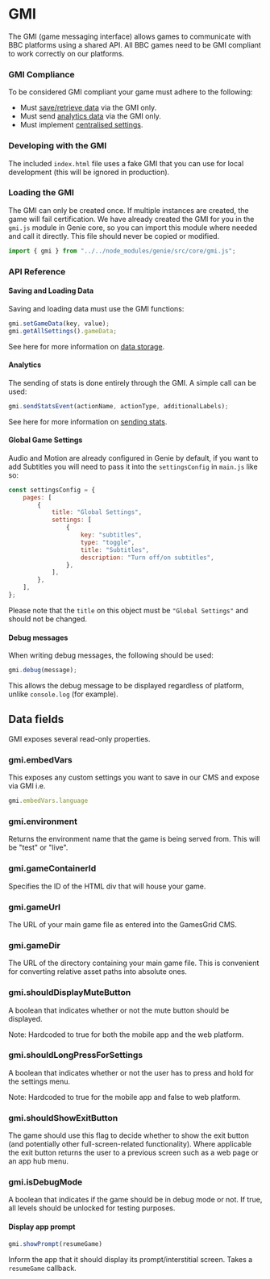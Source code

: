 # GMI

The GMI (game messaging interface) allows games to communicate with BBC platforms using a shared API. All BBC games need to be GMI compliant to work correctly on our platforms.

### GMI Compliance
To be considered GMI compliant your game must adhere to the following:

* Must [save/retrieve data](#saving-and-loading-data) via the GMI only.
* Must send [analytics data](#analytics) via the GMI only.
* Must implement [centralised settings](settings.md).

### Developing with the GMI

The included `index.html` file uses a fake GMI that you can use for local development (this will be ignored in production).

### Loading the GMI

The GMI can only be created once. If multiple instances are created, the game will fail certification. We have already created the GMI for you in the `gmi.js` module in Genie core, so you can import this module where needed and call it directly. This file should never be copied or modified.

```javascript
import { gmi } from "../../node_modules/genie/src/core/gmi.js";

```

### API Reference

#### Saving and Loading Data

Saving and loading data must use the GMI functions:

```javascript
gmi.setGameData(key, value);
gmi.getAllSettings().gameData;
```

See here for more information on [data storage](data-storage.md).

#### Analytics

The sending of stats is done entirely through the GMI. A simple call can be used:

```javascript
gmi.sendStatsEvent(actionName, actionType, additionalLabels);
```

See here for more information on [sending stats](stats.md).

#### Global Game Settings



Audio and Motion are already configured in Genie by default, if you want to add Subtitles you will need to pass it into the `settingsConfig` in `main.js` like so:

```javascript
const settingsConfig = {
    pages: [
        {
            title: "Global Settings",
            settings: [
                {
                    key: "subtitles",
                    type: "toggle",
                    title: "Subtitles",
                    description: "Turn off/on subtitles",
                },
            ],
        },
    ],
};
```

Please note that the `title` on this object must be `"Global Settings"` and should not be changed.

#### Debug messages

When writing debug messages, the following should be used:

```javascript
gmi.debug(message);
```

This allows the debug message to be displayed regardless of platform, unlike `console.log` (for example).

## Data fields

GMI exposes several read-only properties.

### gmi.embedVars
This exposes any custom settings you want to save in our CMS and expose via GMI
i.e.

```javascript
gmi.embedVars.language
```

### gmi.environment
Returns the environment name that the game is being served from. This will be
"test" or "live".

### gmi.gameContainerId
Specifies the ID of the HTML div that will house your game.

### gmi.gameUrl
The URL of your main game file as entered into the GamesGrid CMS.

### gmi.gameDir
The URL of the directory containing your main game file. This is convenient for
converting relative asset paths into absolute ones.

### gmi.shouldDisplayMuteButton
A boolean that indicates whether or not the mute button should be displayed.

Note: Hardcoded to true for both the mobile app and the web platform.

### gmi.shouldLongPressForSettings
A boolean that indicates whether or not the user has to press and hold for the
settings menu.

Note: Hardcoded to true for the mobile app and false to web platform.

### gmi.shouldShowExitButton
The game should use this flag to decide whether to show the exit button (and
potentially other full-screen-related functionality). Where applicable the exit
button returns the user to a previous screen such as a web page or an app hub menu.

### gmi.isDebugMode
A boolean that indicates if the game should be in debug mode or not. If true,
all levels should be unlocked for testing purposes.

#### Display app prompt

```javascript
gmi.showPrompt(resumeGame)
```

Inform the app that it should display its prompt/interstitial screen. Takes a `resumeGame` callback.



